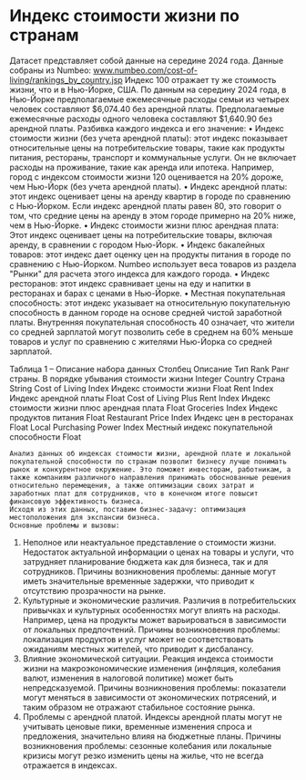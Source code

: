 # Индекс стоимости жизни по странам
Датасет представляет собой данные на середине 2024 года. Данные собраны из Numbeo: www.numbeo.com/cost-of-living/rankings_by_country.jsp
Индекс 100 отражает ту же стоимость жизни, что и в Нью-Йорке, США. По данным на середину 2024 года, в Нью-Йорке предполагаемые ежемесячные расходы семьи из четырех человек составляют $6,074.40 без арендной платы. Предполагаемые ежемесячные расходы одного человека составляют $1,640.90 без арендной платы.
Разбивка каждого индекса и его значение:
•	Индекс стоимости жизни (без учета арендной платы): этот индекс показывает относительные цены на потребительские товары, такие как продукты питания, рестораны, транспорт и коммунальные услуги. Он не включает расходы на проживание, такие как аренда или ипотека. Например, город с индексом стоимости жизни 120 оценивается на 20% дороже, чем Нью-Йорк (без учета арендной платы).
•	Индекс арендной платы: этот индекс оценивает цены на аренду квартир в городе по сравнению с Нью-Йорком. Если индекс арендной платы равен 80, это говорит о том, что средние цены на аренду в этом городе примерно на 20% ниже, чем в Нью-Йорке.
•	Индекс стоимости жизни плюс арендная плата: Этот индекс оценивает цены на потребительские товары, включая аренду, в сравнении с городом Нью-Йорк.
•	Индекс бакалейных товаров: этот индекс дает оценку цен на продукты питания в городе по сравнению с Нью-Йорком. Numbeo использует веса товаров из раздела "Рынки" для расчета этого индекса для каждого города.
•	Индекс ресторанов: этот индекс сравнивает цены на еду и напитки в ресторанах и барах с ценами в Нью-Йорке.
•	Местная покупательная способность: этот индекс указывает на относительную покупательную способность в данном городе на основе средней чистой заработной платы. Внутренняя покупательная способность 40 означает, что жители со средней зарплатой могут позволить себе в среднем на 60% меньше товаров и услуг по сравнению с жителями Нью-Йорка со средней зарплатой.

Таблица 1 – Описание набора данных
Столбец	Описание	Тип
Rank	Ранг страны. В порядке убывания стоимости жизни	Integer
Country	Страна	String
Cost of Living Index	Индекс стоимости жизни	Float
Rent Index	Индекс арендной платы	Float
Cost of Living Plus Rent Index	Индекс стоимости жизни плюс арендная плата	Float
Groceries Index	Индекс продуктов питания	Float
Restaurant Price Index	Индекс цен в ресторанах	Float
Local Purchasing Power Index	Местный индекс покупательной способности	Float

	Анализ данных об индексах стоимости жизни, арендной плате и локальной покупательной способности по странам позволит бизнесу лучше понимать рынок и конкурентное окружение. Это поможет инвесторам, работникам, а также компаниям различного направления принимать обоснованные решения относительно перемещения, а также оптимизации своих затрат и заработных плат для сотрудников, что в конечном итоге повысит финансовую эффективность бизнеса.
	Исходя из этих данных, поставим бизнес-задачу: оптимизация местоположения для экспансии бизнеса.
	Основные проблемы и вызовы:
1.	Неполное или неактуальное представление о стоимости жизни. Недостаток актуальной информации о ценах на товары и услуги, что затрудняет планирование бюджета как для бизнеса, так и для сотрудников.
Причины возникновения проблемы: данные могут иметь значительные временные задержки, что приводит к отсутствию прозрачности на рынке.
2.	Культурные и экономические различия. Различия в потребительских привычках и культурных особенностях могут влиять на расходы. Например, цена на продукты может варьироваться в зависимости от локальных предпочтений.
Причины возникновения проблемы: локализация продуктов и услуг может не соответствовать ожиданиям местных жителей, что приводит к дисбалансу.
3.	Влияние экономической ситуации. Реакция индекса стоимости жизни на макроэкономические изменения (инфляция, колебания валют, изменения в налоговой политике) может быть непредсказуемой.
Причины возникновения проблемы: показатели могут меняться в зависимости от экономических потрясений, и таким образом не отражают стабильное состояние рынка.
4.	Проблемы с арендной платой. 	Индексы арендной платы могут не учитывать ценовые пики, временные изменения спроса и предложения, значительно влияя на бюджетные планы.
Причины возникновения проблемы: сезонные колебания или локальные кризисы могут резко изменить цены на жилье, что не всегда отражается в индексах.
